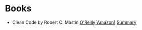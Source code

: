 # Books
* Clean Code by Robert C. Martin [O'Reilly](https://www.oreilly.com/library/view/clean-code/9780136083238/)[[Amazon](https://www.amazon.com/Clean-Code-Handbook-Software-Craftsmanship/dp/0132350882)]
[Summary](https://gist.github.com/wojteklu/73c6914cc446146b8b533c0988cf8d29)
<!--stackedit_data:
eyJoaXN0b3J5IjpbLTY3MTE3NTQ2M119
-->
